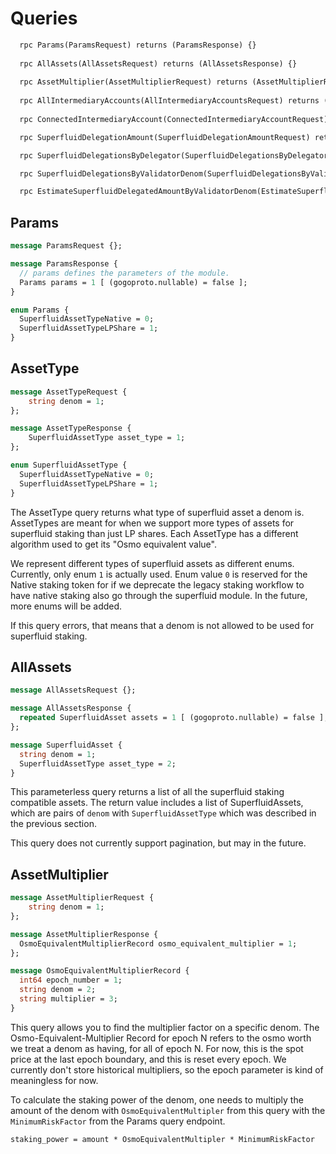<!--
order: 7
-->

# Queries

```protobuf
  rpc Params(ParamsRequest) returns (ParamsResponse) {}
  
  rpc AllAssets(AllAssetsRequest) returns (AllAssetsResponse) {}
  
  rpc AssetMultiplier(AssetMultiplierRequest) returns (AssetMultiplierResponse) {}
  
  rpc AllIntermediaryAccounts(AllIntermediaryAccountsRequest) returns (AllIntermediaryAccountsResponse) {}
  
  rpc ConnectedIntermediaryAccount(ConnectedIntermediaryAccountRequest) returns (ConnectedIntermediaryAccountResponse) {}

  rpc SuperfluidDelegationAmount(SuperfluidDelegationAmountRequest) returns (SuperfluidDelegationAmountResponse) {}

  rpc SuperfluidDelegationsByDelegator(SuperfluidDelegationsByDelegatorRequest) returns (SuperfluidDelegationsByDelegatorResponse) {}

  rpc SuperfluidDelegationsByValidatorDenom(SuperfluidDelegationsByValidatorDenomRequest) returns (SuperfluidDelegationsByValidatorDenomResponse) {}

  rpc EstimateSuperfluidDelegatedAmountByValidatorDenom(EstimateSuperfluidDelegatedAmountByValidatorDenomRequest)returns (EstimateSuperfluidDelegatedAmountByValidatorDenomResponse) {}
```

## Params

```protobuf
message ParamsRequest {};

message ParamsResponse {
  // params defines the parameters of the module.
  Params params = 1 [ (gogoproto.nullable) = false ];
}

enum Params {
  SuperfluidAssetTypeNative = 0;
  SuperfluidAssetTypeLPShare = 1;
}
```



## AssetType

```protobuf
message AssetTypeRequest { 
    string denom = 1;
};

message AssetTypeResponse {
    SuperfluidAssetType asset_type = 1;
};

enum SuperfluidAssetType {
  SuperfluidAssetTypeNative = 0;
  SuperfluidAssetTypeLPShare = 1;
}
```

The AssetType query returns what type of superfluid asset a denom is.  AssetTypes are meant for when
we support more types of assets for superfluid staking than just LP shares.  Each AssetType has a different
algorithm used to get its "Osmo equivalent value".

We represent different types of superfluid assets as different enums.  Currently, only enum `1` is actually used.  Enum value `0` is reserved for the Native staking token for if we deprecate the legacy staking workflow to have native staking also go through the superfluid module. In the future, more enums will be added.

If this query errors, that means that a denom is not allowed to be used for superfluid staking.

## AllAssets

```protobuf
message AllAssetsRequest {};

message AllAssetsResponse {
  repeated SuperfluidAsset assets = 1 [ (gogoproto.nullable) = false ];
};

message SuperfluidAsset {
  string denom = 1;
  SuperfluidAssetType asset_type = 2;
}
```

This parameterless query returns a list of all the superfluid staking compatible assets. The return value includes a list of SuperfluidAssets, which are pairs of `denom` with `SuperfluidAssetType` which was described in the previous section.

This query does not currently support pagination, but may in the future.

## AssetMultiplier

```protobuf
message AssetMultiplierRequest {
    string denom = 1;
};

message AssetMultiplierResponse {
  OsmoEquivalentMultiplierRecord osmo_equivalent_multiplier = 1;
};

message OsmoEquivalentMultiplierRecord {
  int64 epoch_number = 1;
  string denom = 2;
  string multiplier = 3;
}
```

This query allows you to find the multiplier factor on a specific denom. The Osmo-Equivalent-Multiplier Record for epoch N refers to the osmo worth we treat a denom as having, for all of epoch N.  For now, this is the spot price at the last epoch boundary, and this is reset every epoch.  We currently don't store historical multipliers, so the epoch parameter is kind of meaningless for now.

To calculate the staking power of the denom, one needs to multiply the amount of the denom with `OsmoEquivalentMultipler` from this query with the `MinimumRiskFactor` from the Params query endpoint.

`staking_power = amount * OsmoEquivalentMultipler * MinimumRiskFactor`

